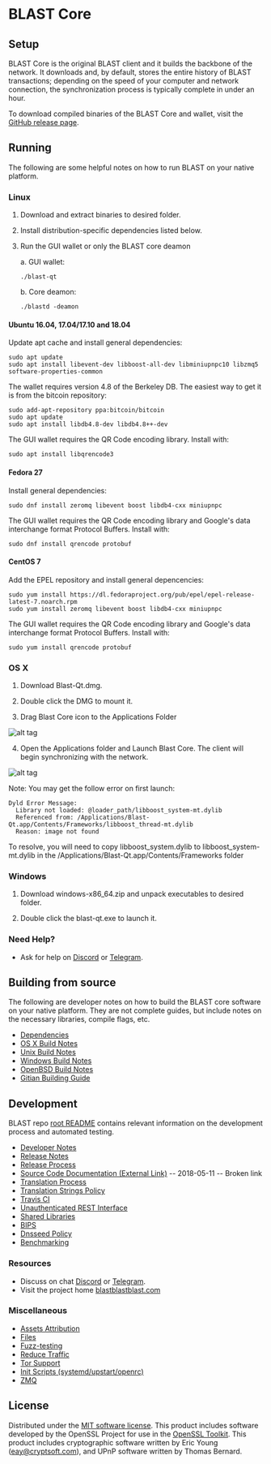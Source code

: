 BLAST Core
==============

Setup
---------------------
BLAST Core is the original BLAST client and it builds the backbone of the network. It downloads and, by default, stores the entire history of BLAST transactions; depending on the speed of your computer and network connection, the synchronization process is typically complete in under an hour.

To download compiled binaries of the BLAST Core and wallet, visit the [GitHub release page](https://github.com/blastdev/blast-core/releases).

Running
---------------------
The following are some helpful notes on how to run BLAST on your native platform.

### Linux

1) Download and extract binaries to desired folder.

2) Install distribution-specific dependencies listed below.

3) Run the GUI wallet or only the BLAST core deamon

   a. GUI wallet:
   
   `./blast-qt`

   b. Core deamon:
   
   `./blastd -deamon`

#### Ubuntu 16.04, 17.04/17.10 and 18.04

Update apt cache and install general dependencies:

```
sudo apt update
sudo apt install libevent-dev libboost-all-dev libminiupnpc10 libzmq5 software-properties-common
```

The wallet requires version 4.8 of the Berkeley DB. The easiest way to get it is from the bitcoin repository: 

```
sudo add-apt-repository ppa:bitcoin/bitcoin
sudo apt update
sudo apt install libdb4.8-dev libdb4.8++-dev
```

The GUI wallet requires the QR Code encoding library. Install with:

`sudo apt install libqrencode3`

#### Fedora 27

Install general dependencies:

`sudo dnf install zeromq libevent boost libdb4-cxx miniupnpc`

The GUI wallet requires the QR Code encoding library and Google's data interchange format Protocol Buffers. Install with:

`sudo dnf install qrencode protobuf`

#### CentOS 7

Add the EPEL repository and install general depencencies:

```
sudo yum install https://dl.fedoraproject.org/pub/epel/epel-release-latest-7.noarch.rpm
sudo yum install zeromq libevent boost libdb4-cxx miniupnpc
```

The GUI wallet requires the QR Code encoding library and Google's data interchange format Protocol Buffers. Install with:

`sudo yum install qrencode protobuf`

### OS X

1) Download Blast-Qt.dmg.

2) Double click the DMG to mount it. 

3) Drag Blast Core icon to the Applications Folder

![alt tag](https://i.imgur.com/GLhBFUV.png)

4) Open the Applications folder and Launch Blast Core. The client will begin synchronizing with the network.

![alt tag](https://i.imgur.com/v3962qo.png)

Note: You may get the follow error on first launch:
```
Dyld Error Message:
  Library not loaded: @loader_path/libboost_system-mt.dylib
  Referenced from: /Applications/Blast-Qt.app/Contents/Frameworks/libboost_thread-mt.dylib
  Reason: image not found
```
To resolve, you will need to copy libboost_system.dylib to libboost_system-mt.dylib in the /Applications/Blast-Qt.app/Contents/Frameworks folder

### Windows

1) Download windows-x86_64.zip and unpack executables to desired folder.

2) Double click the blast-qt.exe to launch it.

### Need Help?

- Ask for help on [Discord](https://discord.gg/qXkJ3VA) or [Telegram](https://t.me/BLASTcoin ).

Building from source
---------------------
The following are developer notes on how to build the BLAST core software on your native platform. They are not complete guides, but include notes on the necessary libraries, compile flags, etc.

- [Dependencies](https://github.com/blastdev/blast-core/tree/master/doc/dependencies.md)
- [OS X Build Notes](https://github.com/blastdev/blast-core/tree/master/doc/build-osx.md)
- [Unix Build Notes](https://github.com/blastdev/blast-core/tree/master/doc/build-unix.md)
- [Windows Build Notes](https://github.com/blastdev/blast-core/tree/master/doc/build-windows.md)
- [OpenBSD Build Notes](https://github.com/blastdev/blast-core/tree/master/doc/build-openbsd.md)
- [Gitian Building Guide](https://github.com/blastdev/blast-core/tree/master/doc/gitian-building.md)

Development
---------------------
BLAST repo [root README](https://github.com/blastdev/blast-core/blob/master/README.md) contains relevant information on the development process and automated testing.

- [Developer Notes](https://github.com/blastdev/blast-core/blob/master/doc/developer-notes.md)
- [Release Notes](https://github.com/blastdev/blast-core/blob/master/doc/release-notes.md)
- [Release Process](https://github.com/blastdev/blast-core/blob/master/doc/release-process.md)
- [Source Code Documentation (External Link)](https://dev.visucore.com/bitcoin/doxygen/) -- 2018-05-11 -- Broken link
- [Translation Process](https://github.com/blastdev/blast-core/blob/master/doc/translation_process.md)
- [Translation Strings Policy](https://github.com/blastdev/blast-core/blob/master/doc/translation_strings_policy.md)
- [Travis CI](https://github.com/blastdev/blast-core/blob/master/doc/travis-ci.md)
- [Unauthenticated REST Interface](https://github.com/blastdev/blast-core/blob/master/doc/REST-interface.md)
- [Shared Libraries](https://github.com/blastdev/blast-core/blob/master/doc/shared-libraries.md)
- [BIPS](https://github.com/blastdev/blast-core/blob/master/doc/bips.md)
- [Dnsseed Policy](https://github.com/blastdev/blast-core/blob/master/doc/dnsseed-policy.md)
- [Benchmarking](https://github.com/blastdev/blast-core/blob/master/doc/benchmarking.md)

### Resources
- Discuss on chat [Discord](https://discord.gg/qXkJ3VA) or [Telegram](https://t.me/BLASTcoin).
- Visit the project home [blastblastblast.com](https://blastblastblast.com)

### Miscellaneous
- [Assets Attribution](https://github.com/blastdev/blast-core/blob/master/doc/assets-attribution.md)
- [Files](https://github.com/blastdev/blast-core/blob/master/doc/files.md)
- [Fuzz-testing](https://github.com/blastdev/blast-core/blob/master/doc/fuzzing.md)
- [Reduce Traffic](https://github.com/blastdev/blast-core/blob/master/doc/reduce-traffic.md)
- [Tor Support](https://github.com/blastdev/blast-core/blob/master/doc/tor.md)
- [Init Scripts (systemd/upstart/openrc)](https://github.com/blastdev/blast-core/blob/master/doc/init.md)
- [ZMQ](https://github.com/blastdev/blast-core/blob/master/doc/zmq.md)

License
---------------------
Distributed under the [MIT software license](https://github.com/blastdev/blast-core/blob/master/COPYING).
This product includes software developed by the OpenSSL Project for use in the [OpenSSL Toolkit](https://www.openssl.org/). This product includes
cryptographic software written by Eric Young ([eay@cryptsoft.com](mailto:eay@cryptsoft.com)), and UPnP software written by Thomas Bernard.
